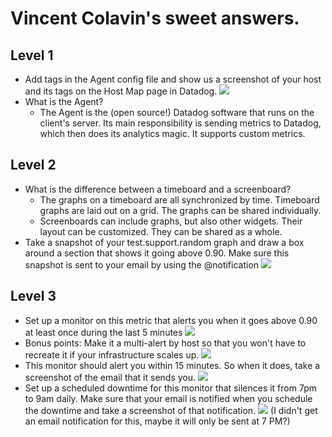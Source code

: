 # Vincent Colavin's sweet answers.

## Level 1
- Add tags in the Agent config file and show us a screenshot of your host and its tags on the Host Map page in Datadog.
  <img src="http://i.imgur.com/inhJtSA.png">
- What is the Agent?
  - The Agent is the (open source!) Datadog software that runs on the client's server. Its main responsibility is sending metrics to Datadog, which then does its analytics magic. It supports custom metrics.

## Level 2
- What is the difference between a timeboard and a screenboard?
  - The graphs on a timeboard are all synchronized by time. Timeboard graphs are laid out on a grid. The graphs can be shared individually.
  - Screenboards can include graphs, but also other widgets. Their layout can be customized. They can be shared as a whole.
- Take a snapshot of your test.support.random graph and draw a box around a section that shows it going above 0.90. Make sure this snapshot is sent to your email by using the @notification
  <img src="http://i.imgur.com/eAR6LPt.png">

## Level 3
- Set up a monitor on this metric that alerts you when it goes above 0.90 at least once during the last 5 minutes
  <img src="http://i.imgur.com/DW6In00.png">
- Bonus points: Make it a multi-alert by host so that you won't have to recreate it if your infrastructure scales up.
  <img src="http://i.imgur.com/T9PmJ2V.png">
- This monitor should alert you within 15 minutes. So when it does, take a screenshot of the email that it sends you.
  <img src="http://i.imgur.com/lD1XQWa.png">
- Set up a scheduled downtime for this monitor that silences it from 7pm to 9am daily. Make sure that your email is notified when you schedule the downtime and take a screenshot of that notification.
  <img src="http://i.imgur.com/8gtcCLg.png">
  (I didn't get an email notification for this, maybe it will only be sent at 7 PM?)